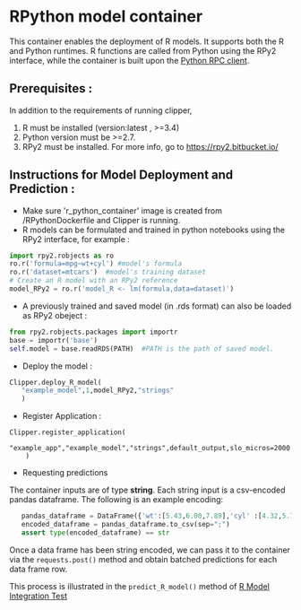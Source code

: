 # RPython model container 
This container enables the deployment of R models. It supports both the R and Python runtimes. R functions are called from Python using the RPy2 interface, while the container is built upon the [Python RPC client](https://github.com/ucbrise/clipper/blob/develop/containers/python/rpc.py).

## Prerequisites :
In addition to the requirements of running clipper, 

1. R must be installed (version:latest , >=3.4)
2. Python version must be >=2.7. 
3. RPy2 must be installed. For more info, go to <https://rpy2.bitbucket.io/>

## Instructions for Model Deployment and Prediction :
- Make sure  'r_python_container' image is created from <clipper-root>/RPythonDockerfile and Clipper is running.
- R models can be formulated and trained in python notebooks using the RPy2 interface, for example :

```py
import rpy2.robjects as ro
ro.r('formula=mpg~wt+cyl') #model's formula
ro.r('dataset=mtcars')  #model's training dataset
# Create an R model with an RPy2 reference
model_RPy2 = ro.r('model_R <- lm(formula,data=dataset)') 
```
- A previously trained and saved model (in .rds format) can also be loaded as RPy2 obeject :

```py
from rpy2.robjects.packages import importr
base = importr('base')
self.model = base.readRDS(PATH)  #PATH is the path of saved model.
```

- Deploy the model :

```py
Clipper.deploy_R_model(
   "example_model",1,model_RPy2,"strings"
   )
```

- Register Application :

```
Clipper.register_application(
    "example_app","example_model","strings",default_output,slo_micros=2000
    )
 ```

- Requesting predictions

The container inputs are of type **string**. Each string input is a csv-encoded pandas dataframe. 
The following is an example encoding:
```py
   pandas_dataframe = DataFrame({'wt':[5.43,6.00,7.89],'cyl' :[4.32,5.76,7.90]})
   encoded_dataframe = pandas_dataframe.to_csv(sep=";")
   assert type(encoded_dataframe) == str
```

Once a data frame has been string encoded, we can pass it to the container via the `requests.post()` method and obtain batched predictions for each data frame row.

This process is illustrated in the `predict_R_model()` method of 
[R Model Integration Test](../../integration-tests/deploy_R_models.py)
